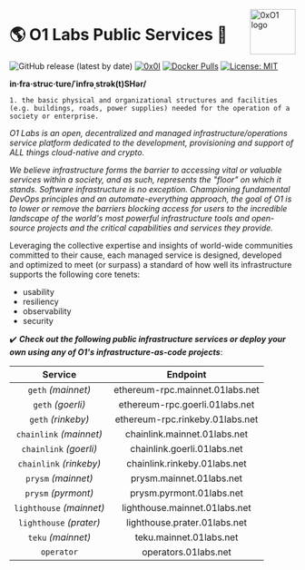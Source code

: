 <p><img src="https://i.imgur.com/IBNz2CM.jpg" alt="0xO1 logo" title="0xO1" align="right" height="80" /></p>

🌎 O1 Labs Public Services 💞
=========
![GitHub release (latest by date)](https://img.shields.io/github/v/release/0x0I/operator?color=yellow)
[![0x0I](https://circleci.com/gh/0x0I/operator.svg?style=svg)](https://circleci.com/gh/0x0I/operator)
[![Docker Pulls](https://img.shields.io/docker/pulls/0labs/operator?style=flat)](https://hub.docker.com/repository/docker/0labs/operator)
[![License: MIT](https://img.shields.io/badge/License-MIT-blueviolet.svg)](https://opensource.org/licenses/MIT)

**in·fra·struc·ture/ˈinfrəˌstrək(t)SHər/**

    1. the basic physical and organizational structures and facilities (e.g. buildings, roads, power supplies) needed for the operation of a society or enterprise.

*O1 Labs is an open, decentralized and managed infrastructure/operations service platform dedicated to the development, provisioning and support of ALL things cloud-native and crypto.*

*We believe infrastructure forms the barrier to accessing vital or valuable services within a society, and as such, represents the "floor" on which it stands. Software infrastructure is no exception. Championing fundamental DevOps principles and an automate-everything approach, the goal of O1 is to lower or remove the barriers blocking access for users to the incredible landscape of the world's most powerful infrastructure tools and open-source projects and the critical capabilities and services they provide.*

Leveraging the collective expertise and insights of world-wide communities committed to their cause, each managed service is designed, developed and optimized to meet (or surpass) a standard of how well its infrastructure supports the following core tenets:
* usability
* resiliency
* observability
* security

:heavy_check_mark: ***Check out the following public infrastructure services or deploy your own using any of O1's infrastructure-as-code projects***:

| Service | Endpoint |
| :---: | :---: |
| `geth` *(mainnet)* | ethereum-rpc.mainnet.01labs.net |
| `geth` *(goerli)* | ethereum-rpc.goerli.01labs.net |
| `geth` *(rinkeby)* | ethereum-rpc.rinkeby.01labs.net |
| `chainlink` *(mainnet)* | chainlink.mainnet.01labs.net |
| `chainlink` *(goerli)* | chainlink.goerli.01labs.net |
| `chainlink` *(rinkeby)* | chainlink.rinkeby.01labs.net |
| `prysm` *(mainnet)* | prysm.mainnet.01labs.net |
| `prysm` *(pyrmont)* | prysm.pyrmont.01labs.net |
| `lighthouse` *(mainnet)* | lighthouse.mainnet.01labs.net |
| `lighthouse` *(prater)* | lighthouse.prater.01labs.net |
| `teku` *(mainnet)* | teku.mainnet.01labs.net |
| `operator` | operators.01labs.net |
